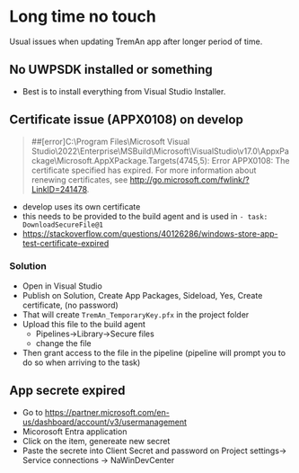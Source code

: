 # Long time no touch

Usual issues when updating TremAn app after longer period of time.

## No UWPSDK installed or something

- Best is to install everything from Visual Studio Installer. 

## Certificate issue (APPX0108) on develop


> ##[error]C:\Program Files\Microsoft Visual Studio\2022\Enterprise\MSBuild\Microsoft\VisualStudio\v17.0\AppxPackage\Microsoft.AppXPackage.Targets(4745,5): Error APPX0108: The certificate specified has expired. For more information about renewing certificates, see http://go.microsoft.com/fwlink/?LinkID=241478.

- develop uses its own certificate
- this needs to be provided to the build agent and is used in `- task: DownloadSecureFile@1`
- https://stackoverflow.com/questions/40126286/windows-store-app-test-certificate-expired

### Solution

- Open in Visual Studio
- Publish on Solution, Create App Packages, Sideload, Yes, Create certificate, (no password)
- That will create `TremAn_TemporaryKey.pfx` in the project folder
- Upload this file to the build agent
  - Pipelines->Library->Secure files
  - change the file
- Then grant access to the file in the pipeline (pipeline will prompt you to do so when arriving to the task)


## App secrete expired

- Go to https://partner.microsoft.com/en-us/dashboard/account/v3/usermanagement
- Micorosoft Entra application
- Click on the item, genereate new secret
- Paste the secrete into Client Secret and password on Project settings-> Service connections -> NaWinDevCenter
